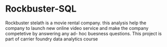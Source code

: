 # Rockbuster-SQL
 Rockbuster stelath is a movie rental company. this analysis help the company to launch new online video service and make the company competetive by answering any ad- hoc buesness questions. This project is part of carrier foundry data analytics course
